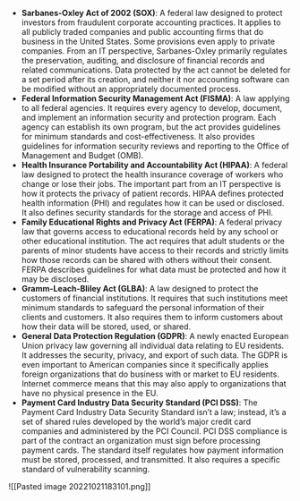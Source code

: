 - **Sarbanes-Oxley Act of 2002 (SOX)**: A federal law designed to protect investors from fraudulent corporate accounting practices. It applies to all publicly traded companies and public accounting firms that do business in the United States. Some provisions even apply to private companies. From an IT perspective, Sarbanes-Oxley primarily regulates the preservation, auditing, and disclosure of financial records and related communications. Data protected by the act cannot be deleted for a set period after its creation, and neither it nor accounting software can be modified without an appropriately documented process.
- **Federal Information Security Management Act (FISMA)**: A law applying to all federal agencies. It requires every agency to develop, document, and implement an information security and protection program. Each agency can establish its own program, but the act provides guidelines for minimum standards and cost-effectiveness. It also provides guidelines for information security reviews and reporting to the Office of Management and Budget (OMB).
- **Health Insurance Portability and Accountability Act (HIPAA)**: A federal law designed to protect the health insurance coverage of workers who change or lose their jobs. The important part from an IT perspective is how it protects the privacy of patient records. HIPAA defines protected health information (PHI) and regulates how it can be used or disclosed. It also defines security standards for the storage and access of PHI.
- **Family Educational Rights and Privacy Act (FERPA)**: A federal privacy law that governs access to educational records held by any school or other educational institution. The act requires that adult students or the parents of minor students have access to their records and strictly limits how those records can be shared with others without their consent. FERPA describes guidelines for what data must be protected and how it may be disclosed.
- **Gramm-Leach-Bliley Act (GLBA)**: A law designed to protect the customers of financial institutions. It requires that such institutions meet minimum standards to safeguard the personal information of their clients and customers. It also requires them to inform customers about how their data will be stored, used, or shared.
- **General Data Protection Regulation (GDPR)**: A newly enacted European Union privacy law governing all individual data relating to EU residents. It addresses the security, privacy, and export of such data. The GDPR is even important to American companies since it specifically applies foreign organizations that do business with or market to EU residents. Internet commerce means that this may also apply to organizations that have no physical presence in the EU.
- **Payment Card Industry Data Security Standard (PCI DSS)**: The Payment Card Industry Data Security Standard isn’t a law; instead, it’s a set of shared rules developed by the world’s major credit card companies and administered by the PCI Council. PCI DSS compliance is part of the contract an organization must sign before processing payment cards. The standard itself regulates how payment information must be stored, processed, and transmitted. It also requires a specific standard of vulnerability scanning.

![[Pasted image 20221021183101.png]]
